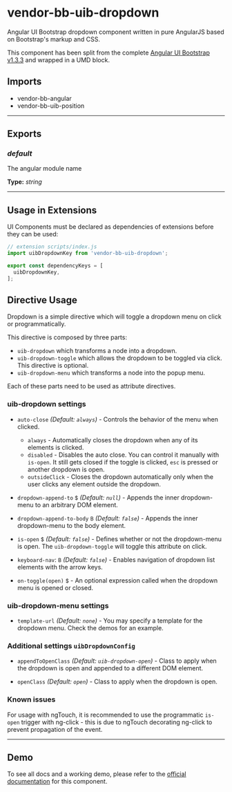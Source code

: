 # vendor-bb-uib-dropdown

Angular UI Bootstrap dropdown component written in pure AngularJS  based on Bootstrap's markup and CSS.

This component has been split from the complete
<a href="http://angular-ui.github.io/bootstrap/versioned-docs/1.3.3/">Angular UI
Bootstrap v1.3.3</a> and wrapped in a UMD block.

## Imports

* vendor-bb-angular
* vendor-bb-uib-position

---

## Exports

### *default*

The angular module name

**Type:** *string*

---

## Usage in Extensions

UI Components must be declared as dependencies of extensions before they can be used:

```javascript
// extension scripts/index.js
import uibDropdownKey from 'vendor-bb-uib-dropdown';

export const dependencyKeys = [
  uibDropdownKey,
];
```

## Directive Usage

<usage>
Dropdown is a simple directive which will toggle a dropdown menu on click or programmatically.

This directive is composed by three parts:

* `uib-dropdown` which transforms a node into a dropdown.
* `uib-dropdown-toggle` which allows the dropdown to be toggled via click. This directive is optional.
* `uib-dropdown-menu` which transforms a node into the popup menu.

Each of these parts need to be used as attribute directives.

### uib-dropdown settings

* `auto-close`
  _(Default: `always`)_ -
  Controls the behavior of the menu when clicked.
  * `always` - Automatically closes the dropdown when any of its elements is clicked.
  * `disabled` - Disables the auto close. You can control it manually with `is-open`. It still gets closed if the toggle is clicked, `esc` is pressed or another dropdown is open.
  * `outsideClick` - Closes the dropdown automatically only when the user clicks any element outside the dropdown.

* `dropdown-append-to`
  <small class="badge">$</small>
  _(Default: `null`)_ -
  Appends the inner dropdown-menu to an arbitrary DOM element.

* `dropdown-append-to-body`
  <small class="badge">B</small>
  _(Default: `false`)_ -
  Appends the inner dropdown-menu to the body element.

* `is-open`
  <small class="badge">$</small>
  <i class="glyphicon glyphicon-eye-open"></i>
  _(Default: `false`)_ -
  Defines whether or not the dropdown-menu is open. The `uib-dropdown-toggle` will toggle this attribute on click.

* `keyboard-nav`:
  <small class="badge">B</small>
  _(Default: `false`)_ -
  Enables navigation of dropdown list elements with the arrow keys.

* `on-toggle(open)`
  <small class="badge">$</small> -
  An optional expression called when the dropdown menu is opened or closed.

### uib-dropdown-menu settings

* `template-url`
  _(Default: `none`)_ -
  You may specify a template for the dropdown menu. Check the demos for an example.

### Additional settings `uibDropdownConfig`

* `appendToOpenClass`
  _(Default: `uib-dropdown-open`)_ -
  Class to apply when the dropdown is open and appended to a different DOM element.

* `openClass`
  _(Default: `open`)_ -
  Class to apply when the dropdown is open.

### Known issues

For usage with ngTouch, it is recommended to use the programmatic `is-open` trigger with ng-click - this is due to ngTouch decorating ng-click to prevent propagation of the event.

---

## Demo

To see all docs and a working demo, please refer to the
<a href="http://angular-ui.github.io/bootstrap/versioned-docs/1.3.3/#/dropdown" target="_blank">official
documentation</a> for this component.
